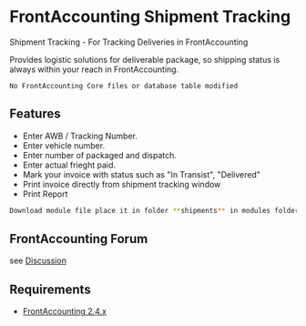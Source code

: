 # FrontAccounting Shipment Tracking

Shipment Tracking - For Tracking Deliveries in FrontAccounting

Provides logistic solutions for deliverable package, so shipping status is always within your reach in FrontAccounting.

`No FrontAccounting Core files or database table modified`

Features
------------
- Enter AWB / Tracking Number.
- Enter vehicle number.
- Enter number of packaged and dispatch.
- Enter actual frieght paid.
- Mark your invoice with status such as "In Transist", "Delivered"
- Print invoice directly from shipment tracking window
- Print Report

```sh
Download module file place it in folder **shipments** in modules folder
```

FrontAccounting Forum
------------
see [Discussion](https://frontaccounting.com/punbb/viewtopic.php?id=9012)

Requirements
------------

- [FrontAccounting 2.4.x](http://frontaccounting.com/)
